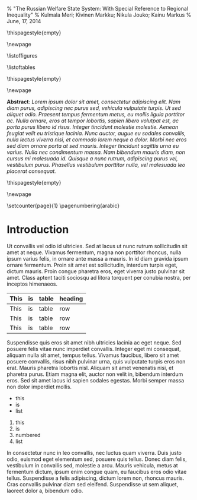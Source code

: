 % "The Russian Welfare State System: With Special Reference to Regional Inequality"
% Kulmala Meri; Kivinen Markku; Nikula Jouko; Kainu Markus
% June, 17, 2014

\thispagestyle{empty}

\newpage

\listoffigures

\listoftables

\thispagestyle{empty}

\newpage

**Abstract**:  *Lorem ipsum dolor sit amet, consectetur adipiscing elit. Nam diam purus,  adipiscing nec purus sed, vehicula vulputate turpis. Ut sed aliquet  odio. Praesent tempus fermentum metus, eu mollis ligula porttitor ac.  Nulla ornare, eros at tempor lobortis, sapien libero volutpat est, ac  porta purus libero id risus. Integer tincidunt molestie molestie. Aenean  feugiat velit eu tristique lacinia. Nunc auctor, augue eu sodales  convallis, nulla lectus viverra nisi, et commodo lorem neque a dolor.  Morbi nec eros sed diam ornare porta at sed mauris. Integer tincidunt  sagittis urna eu varius. Nulla nec condimentum massa. Nam bibendum  mauris diam, non cursus mi malesuada id. Quisque a nunc rutrum,  adipiscing purus vel, vestibulum purus. Phasellus vestibulum porttitor  nulla, vel malesuada leo placerat consequat.*

\thispagestyle{empty}

\newpage

\setcounter{page}{1}
\pagenumbering{arabic}

# Introduction

Ut convallis vel odio id ultricies. Sed at lacus ut nunc rutrum  sollicitudin sit amet at neque. Vivamus fermentum, magna non porttitor  rhoncus, nulla ipsum varius felis, in ornare ante massa a mauris. In id  diam gravida ipsum ornare fermentum. Proin sit amet est sollicitudin,  interdum turpis eget, dictum mauris. Proin congue pharetra eros, eget  viverra justo pulvinar sit amet. Class aptent taciti sociosqu ad litora  torquent per conubia nostra, per inceptos himenaeos. 

| This | is | table | heading |
| ------ | --- | ------- | ----- |
| This | is | table | row |
| This | is | table | row |
| This | is | table | row |


Suspendisse quis eros sit amet nibh ultricies lacinia ac eget neque. Sed  posuere felis vitae nunc imperdiet convallis. Integer eget mi  consequat, aliquam nulla sit amet, tempus tellus. Vivamus faucibus,  libero sit amet posuere convallis, risus nibh pulvinar urna, quis  vulputate turpis eros non erat. Mauris pharetra lobortis nisl. Aliquam  sit amet venenatis nisi, et pharetra purus. Etiam magna elit, auctor non  velit in, bibendum interdum eros. Sed sit amet lacus id sapien sodales  egestas. Morbi semper massa non dolor imperdiet mollis. 

- this
- is
- list

1. this
2. is
3. numbered
4. list

In consectetur  nunc in leo convallis, nec luctus quam viverra. Duis justo odio, euismod  eget elementum sed, posuere quis tellus. Donec diam felis, vestibulum  in convallis sed, molestie a arcu. Mauris vehicula, metus at fermentum  dictum, ipsum enim congue quam, eu faucibus eros odio vitae tellus.  Suspendisse a felis adipiscing, dictum lorem non, rhoncus mauris. Cras  convallis pulvinar diam sed eleifend. Suspendisse ut sem aliquet,  laoreet dolor a, bibendum odio. 






